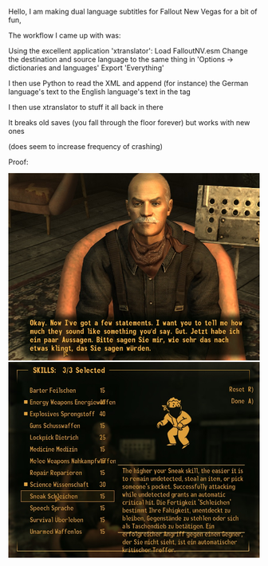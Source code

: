 Hello, I am making dual language subtitles for Fallout New Vegas for a bit of fun,

The workflow I came up with was:

Using the excellent application 'xtranslator':
Load FalloutNV.esm
Change the destination and source language to the same thing in 'Options -> dictionaries and languages'
Export 'Everything'

I then use Python to read the XML and append (for instance) the German language's text to the English language's text in the <Dest> tag

I then use xtranslator to stuff it all back in there

It breaks old saves (you fall through the floor forever) but works with new ones

(does seem to increase frequency of crashing)

Proof:

![conversation listen picture](imgs/doc_start.jpg "Listening to someone")
![skills picture](imgs/skills.jpg "Skills selection menu")
